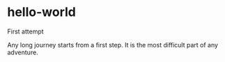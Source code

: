 # hello-world
First attempt

Any long journey starts from a first step. It is the most difficult part of any adventure.
